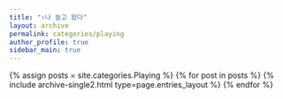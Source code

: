 ```yaml
---
title: "✌나 놀고 왔다"
layout: archive
permalink: categories/playing
author_profile: true
sidebar_main: true
---
```


{% assign posts = site.categories.Playing %}
{% for post in posts %} {% include archive-single2.html type=page.entries_layout %} {% endfor %}